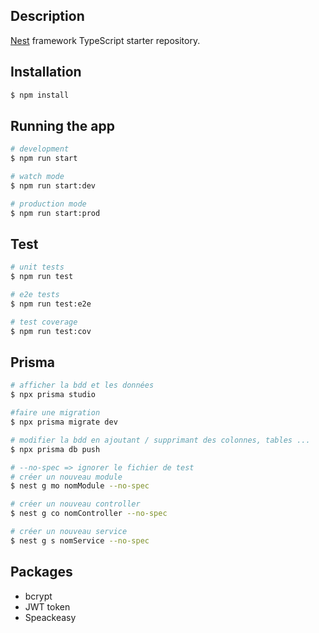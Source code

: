 ## Description

[Nest](https://github.com/nestjs/nest) framework TypeScript starter repository.

## Installation

```bash
$ npm install
```

## Running the app

```bash
# development
$ npm run start

# watch mode
$ npm run start:dev

# production mode
$ npm run start:prod
```

## Test

```bash
# unit tests
$ npm run test

# e2e tests
$ npm run test:e2e

# test coverage
$ npm run test:cov
```

## Prisma

```bash
# afficher la bdd et les données
$ npx prisma studio

#faire une migration
$ npx prisma migrate dev

# modifier la bdd en ajoutant / supprimant des colonnes, tables ...
$ npx prisma db push

# --no-spec => ignorer le fichier de test
# créer un nouveau module
$ nest g mo nomModule --no-spec

# créer un nouveau controller
$ nest g co nomController --no-spec

# créer un nouveau service
$ nest g s nomService --no-spec
```

## Packages

- bcrypt
- JWT token
- Speackeasy
